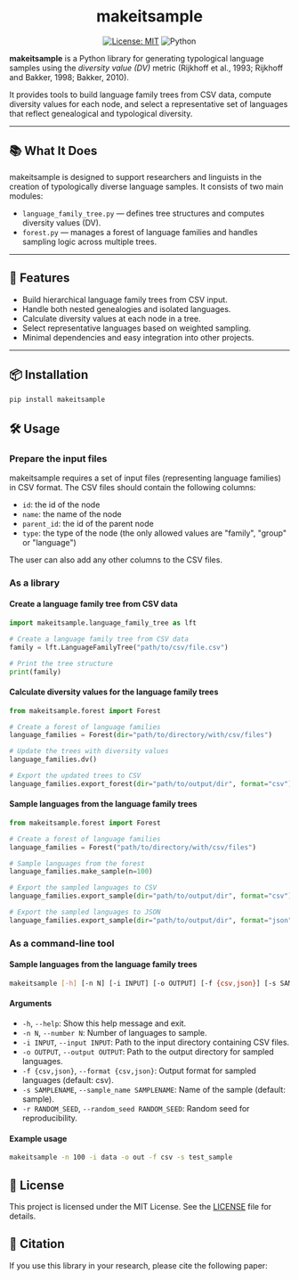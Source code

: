 <div align="center">

# makeitsample

<!-- [![Paper](http://img.shields.io/badge/paper-ACL--anthology-B31B1B.svg)](https://aclanthology.org/2021.sigtyp-1.2/)
[![Conference](https://img.shields.io/badge/conference-NAACL--2021-blue.svg)](https://2021.naacl.org/)-->
[![License: MIT][mit-shield]][mit]
![Python](https://img.shields.io/badge/python-3.7%20|%20higher%20version-orange.svg)

[mit]: https://opensource.org/license/mit
[mit-shield]: https://img.shields.io/badge/License-MIT-yellow.svg

</div>

**makeitsample** is a Python library for generating typological language samples
using the *diversity value (DV)* metric (Rijkhoff et al., 1993; Rijkhoff and
Bakker, 1998; Bakker, 2010).

It provides tools to build language family trees from CSV data, compute
diversity values for each node, and select a representative set of languages
that reflect genealogical and typological diversity.

---

## 📚 What It Does

makeitsample is designed to support researchers and linguists in the creation of
typologically diverse language samples. It consists of two main modules:

- `language_family_tree.py` — defines tree structures and computes diversity
values (DV).
- `forest.py` — manages a forest of language families and handles sampling logic
across multiple trees.

---

## 🚀 Features

- Build hierarchical language family trees from CSV input.
- Handle both nested genealogies and isolated languages.
- Calculate diversity values at each node in a tree.
- Select representative languages based on weighted sampling.
- Minimal dependencies and easy integration into other projects.

---

## 📦 Installation

```bash
pip install makeitsample
```

## 🛠️ Usage

### Prepare the input files

makeitsample requires a set of input files (representing language families) in CSV
format.
The CSV files should contain the following columns:
- `id`: the id of the node
- `name`: the name of the node
- `parent_id`: the id of the parent node
- `type`: the type of the node (the only allowed values are "family", "group" or "language")

The user can also add any other columns to the CSV files.

### As a library

#### Create a language family tree from CSV data

```python
import makeitsample.language_family_tree as lft

# Create a language family tree from CSV data
family = lft.LanguageFamilyTree("path/to/csv/file.csv")

# Print the tree structure
print(family)
```

#### Calculate diversity values for the language family trees

```python
from makeitsample.forest import Forest

# Create a forest of language families
language_families = Forest(dir="path/to/directory/with/csv/files")

# Update the trees with diversity values
language_families.dv()

# Export the updated trees to CSV
language_families.export_forest(dir="path/to/output/dir", format="csv")
```

#### Sample languages from the language family trees

```python
from makeitsample.forest import Forest

# Create a forest of language families
language_families = Forest("path/to/directory/with/csv/files")

# Sample languages from the forest
language_families.make_sample(n=100)

# Export the sampled languages to CSV
language_families.export_sample(dir="path/to/output/dir", format="csv")

# Export the sampled languages to JSON
language_families.export_sample(dir="path/to/output/dir", format="json")
```

### As a command-line tool

#### Sample languages from the language family trees

```bash
makeitsample [-h] [-n N] [-i INPUT] [-o OUTPUT] [-f {csv,json}] [-s SAMPLENAME] [-r RANDOM_SEED]
```

#### Arguments
- `-h`, `--help`: Show this help message and exit.
- `-n N`, `--number N`: Number of languages to sample.
- `-i INPUT`, `--input INPUT`: Path to the input directory containing CSV files.
- `-o OUTPUT`, `--output OUTPUT`: Path to the output directory for sampled languages.
- `-f {csv,json}`, `--format {csv,json}`: Output format for sampled languages (default: csv).
- `-s SAMPLENAME`, `--sample_name SAMPLENAME`: Name of the sample (default: sample).
- `-r RANDOM_SEED`, `--random_seed RANDOM_SEED`: Random seed for reproducibility.

#### Example usage

```bash
makeitsample -n 100 -i data -o out -f csv -s test_sample
```

## 📄 License
This project is licensed under the MIT License. See the [LICENSE](LICENSE) file for details.

## 📄 Citation

If you use this library in your research, please cite the following paper:

<!--```bibtex
@inproceedings{makeitsample2025,
  title = {Samplify: a Tool for Generating Typological Language Samples Based on the Diversity Value},
  author = {Brigada Villa, Luca},
  year = {2025},
  url = {https://makeitsample.unipv.it},
  version = {1.0}
}
```-->